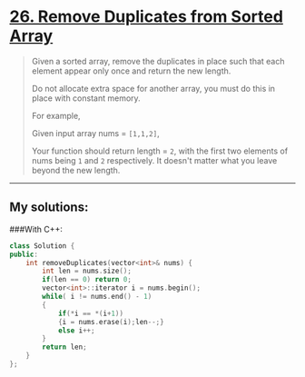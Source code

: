 [26. Remove Duplicates from Sorted Array](https://leetcode.com/problems/remove-duplicates-from-sorted-array/)
=========================================
>
>Given a sorted array, remove the duplicates in place such that each element appear only once and return the new length.
>
>Do not allocate extra space for another array, you must do this in place with constant memory.
>
>For example,
>
>Given input array nums = `[1,1,2]`,
>
>Your function should return length = `2`, with the first two elements of nums being `1` and `2` respectively. It doesn't matter what you leave beyond the new length. 
>

----------
## My solutions:
###With C++:

```C++
class Solution {
public:
    int removeDuplicates(vector<int>& nums) {
        int len = nums.size();
        if(len == 0) return 0;
        vector<int>::iterator i = nums.begin();
        while( i != nums.end() - 1)
        {
            if(*i == *(i+1))
            {i = nums.erase(i);len--;}
            else i++;
        }
        return len;
    }
};
```
